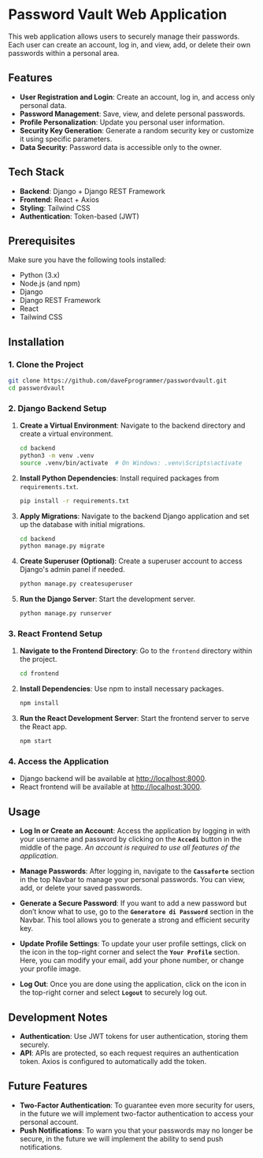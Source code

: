 # Password Vault Web Application

This web application allows users to securely manage their passwords. Each user can create an account, log in, and view, add, or delete their own passwords within a personal area.

## Features

- **User Registration and Login**: Create an account, log in, and access only personal data.
- **Password Management**: Save, view, and delete personal passwords.
- **Profile Personalization**: Update you personal user information.
- **Security Key Generation**: Generate a random security key or customize it using specific parameters.
- **Data Security**: Password data is accessible only to the owner.

## Tech Stack

- **Backend**: Django + Django REST Framework
- **Frontend**: React + Axios
- **Styling**: Tailwind CSS
- **Authentication**: Token-based (JWT)

## Prerequisites

Make sure you have the following tools installed:

- Python (3.x)
- Node.js (and npm)
- Django
- Django REST Framework
- React
- Tailwind CSS

## Installation

### 1. Clone the Project

```bash
git clone https://github.com/daveFprogrammer/passwordvault.git
cd passwordvault
```

### 2. Django Backend Setup

1. **Create a Virtual Environment**: Navigate to the backend directory and create a virtual environment.

   ```bash
   cd backend
   python3 -m venv .venv
   source .venv/bin/activate  # On Windows: .venv\Scripts\activate
   ```

2. **Install Python Dependencies**: Install required packages from `requirements.txt`.

   ```bash
   pip install -r requirements.txt
   ```

3. **Apply Migrations**: Navigate to the backend Django application and set up the database with initial migrations.

   ```bash
   cd backend
   python manage.py migrate
   ```

4. **Create Superuser (Optional)**: Create a superuser account to access Django's admin panel if needed.

   ```bash
   python manage.py createsuperuser
   ```

5. **Run the Django Server**: Start the development server.

   ```bash
   python manage.py runserver
   ```

### 3. React Frontend Setup

1. **Navigate to the Frontend Directory**: Go to the `frontend` directory within the project.

   ```bash
   cd frontend
   ```

2. **Install Dependencies**: Use npm to install necessary packages.

   ```bash
   npm install
   ```

3. **Run the React Development Server**: Start the frontend server to serve the React app.

   ```bash
   npm start
   ```

### 4. Access the Application

- Django backend will be available at [http://localhost:8000](http://localhost:8000).
- React frontend will be available at [http://localhost:3000](http://localhost:3000).

## Usage

- **Log In or Create an Account**: Access the application by logging in with your username and password by clicking on the **`Accedi`** button in the middle of the page. *An account is required to use all features of the application*.

- **Manage Passwords**: After logging in, navigate to the **`Cassaforte`** section in the top Navbar to manage your personal passwords. You can view, add, or delete your saved passwords.

- **Generate a Secure Password**: If you want to add a new password but don’t know what to use, go to the **`Generatore di Password`** section in the Navbar. This tool allows you to generate a strong and efficient security key.

- **Update Profile Settings**: To update your user profile settings, click on the icon in the top-right corner and select the **`Your Profile`** section. Here, you can modify your email, add your phone number, or change your profile image.

- **Log Out**: Once you are done using the application, click on the icon in the top-right corner and select **`Logout`** to securely log out.

## Development Notes

- **Authentication**: Use JWT tokens for user authentication, storing them securely.
- **API**: APIs are protected, so each request requires an authentication token. Axios is configured to automatically add the token.

## Future Features

- **Two-Factor Authentication**: To guarantee even more security for users, in the future we will implement two-factor authentication to access your personal account.
- **Push Notifications**: To warn you that your passwords may no longer be secure, in the future we will implement the ability to send push notifications.
